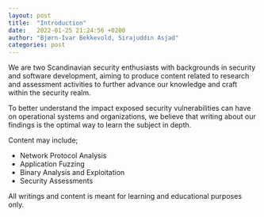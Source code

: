 ```yaml
---
layout: post
title:  "Introduction"
date:   2022-01-25 21:24:56 +0200
author: "Bjørn-Ivar Bekkevold, Sirajuddin Asjad"
categories: post
---
```


We are two Scandinavian security enthusiasts with backgrounds in security and software development, aiming to produce content related to research and assessment activities to further advance our knowledge and craft within the security realm. 

To better understand the impact exposed security vulnerabilities can have on operational systems and organizations, we believe that writing about our findings is the optimal way to learn the subject in depth. 

 
Content may include;
- Network Protocol Analysis
- Application Fuzzing
- Binary Analysis and Exploitation
- Security Assessments


All writings and content is meant for learning and educational purposes only.
